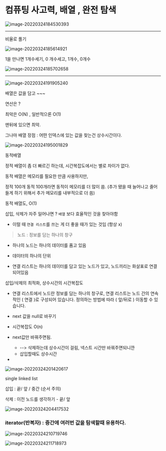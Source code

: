 # 컴퓨팅 사고력, 배열 , 완전 탐색

![image-20220324184530393](0324%20%EB%AA%A9%EC%9A%94%EC%9D%BC.assets/image-20220324184530393.png)



---

비율로 풀기

![image-20220324185614921](0324%20%EB%AA%A9%EC%9A%94%EC%9D%BC.assets/image-20220324185614921.png)

1을 만나면 1개수세기, 0 개수세고, 1개수, 0개수 

![image-20220324185702658](0324%20%EB%AA%A9%EC%9A%94%EC%9D%BC.assets/image-20220324185702658.png)







---







![image-20220324191905240](0324%20%EB%AA%A9%EC%9A%94%EC%9D%BC.assets/image-20220324191905240.png)



배열은 값을 담고 ~~~

연산은 ?

최악은 O(N) , 일반적으론 O(1)

맨뒤에 있으면 최악.

그나마 배열 장점 : 어떤 인덱스에 있는 값을 찾는건 상수시간이다.

![image-20220324195001829](0324%20%EB%AA%A9%EC%9A%94%EC%9D%BC.assets/image-20220324195001829.png)

동적배열

정적 배열이 좀 더 빠르긴 하는데, 시간복잡도에서는 별로 차이가 없다.

동적 배열은 메모리를 필요한 만큼 사용하지만, 

정적 100개 동적 100개라면 동적이 메모리를 더 많이 씀. (추가 됐을 때 늘어나고 줄어들게 하기 위해서 추가 메모리를 내부적으로 더 씀)

동적 배열도, O(1) 



삽입, 삭제가 자주 일어나면 ? `배열` 보다 효율적인 것을 찾아야함

- 이럴 때 `연결 리스트`를 쓰는 게 더 좋을 때가 있는 것임 (항상 x)



> 노드 : 정보를 담는 하나의 창구

* 하나의 노드는 하나의 데이터를 품고 있음
* 데이터의 하나의 단위

* 연결 리스트는 하나의 데이터를 담고 있는 노드가 있고, 노드끼리는 화살표로 연결되어있음

삽입/삭제의 최적화, 상수시간의 시간복잡도

* 연결 리스트에서 노드란 정보를 담는 하나의 창구로, 연결 리스트는 노드 간의 연속적인 (  연결  )로 구성되어 있습니다. 정의하는 방법에 따라 (    앞/뒤로  ) 이동할 수 있습니다.



* next 값을 null로 바꾸기
* 시간복잡도 O(n)
* next값만 바꿔주면됨. 
  * --> 삭제하는데 상수시간이 걸림, 넥스트 시간만 바꿔주면되니깐
  * 삽입할때도 상수시간 
* 



![image-20220324201420617](0324%20%EB%AA%A9%EC%9A%94%EC%9D%BC.assets/image-20220324201420617.png)

single linked list

삽입 : 끝/ 앞 / 중간 (순서 주의)

삭제 : 이전 노드를 생각하기 - 끝/ 앞 

![image-20220324204417532](0324%20%EB%AA%A9%EC%9A%94%EC%9D%BC.assets/image-20220324204417532.png)



### iterator(반복자) : 중간에 여러번 값을 탐색할때 유용하다.

![image-20220324210719746](0324%20%EB%AA%A9%EC%9A%94%EC%9D%BC.assets/image-20220324210719746.png)

![image-20220324211718973](0324%20%EB%AA%A9%EC%9A%94%EC%9D%BC.assets/image-20220324211718973.png)